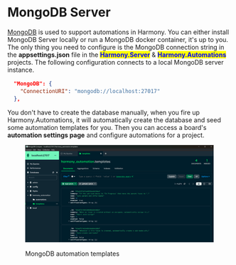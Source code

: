 # MongoDB Server

[MongoDB](https://www.mongodb.com/) is used to support automations in Harmony. You can either install MongoDB Server locally or run a MongoDB docker container, it's up to you. The only thing you need to configure is the MongoDB connection string in the **appsettings.json** file in the <mark style="color:blue;">**Harmony.Server**</mark> & <mark style="color:blue;">**Harmony.Automations**</mark> projects. The following configuration connects to a local MongoDB server instance.

```json
  "MongoDB": {
    "ConnectionURI": "mongodb://localhost:27017"
  },
```

You don't have to create the database manually, when you fire up Harmony.Automations, it will automatically create the database and seed some automation templates for you. Then you can access a board's **automation settings page** and configure automations for a project.

<figure><img src="../../../.gitbook/assets/mongodb-templates.png" alt=""><figcaption><p>MongoDB automation templates</p></figcaption></figure>
